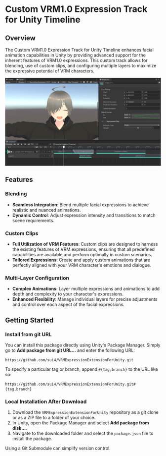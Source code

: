 # Custom VRM1.0 Expression Track for Unity Timeline

## Overview

The Custom VRM1.0 Expression Track for Unity Timeline enhances facial animation capabilities in Unity by providing advanced support for the inherent features of VRM1.0 expressions. This custom track allows for blending, use of custom clips, and configuring multiple layers to maximize the expressive potential of VRM characters.

![image-20240421000828452](README.assets/thumbnail.png)

## Features

### Blending

- **Seamless Integration**: Blend multiple facial expressions to achieve realistic and nuanced animations.
- **Dynamic Control**: Adjust expression intensity and transitions to match scene requirements.

### Custom Clips

- **Full Utilization of VRM Features**: Custom clips are designed to harness the existing features of VRM expressions, ensuring that all predefined capabilities are available and perform optimally in custom scenarios.
- **Tailored Expressions**: Create and apply custom animations that are perfectly aligned with your VRM character's emotions and dialogue.

### Multi-Layer Configuration

- **Complex Animations**: Layer multiple expressions and animations to add depth and complexity to your character's expressions.
- **Enhanced Flexibility**: Manage individual layers for precise adjustments and control over each aspect of the facial expressions.



## Getting Started

### Install from git URL

You can install this package directly using Unity's Package Manager. Simply go to **Add package from git URL...** and enter the following URL:

```http
https://github.com/sui4/VRMExpressionExtensionForUnity.git
```

To specify a particular tag or branch, append `#{tag,branch}` to the URL like so:

```http
https://github.com/sui4/VRMExpressionExtensionForUnity.git#{tag,branch}
```

### Local Installation After Download

1. Download the `VRMExpressionExtensionForUnity` repository as a git clone or as a ZIP file to a folder of your choice.
2. In Unity, open the Package Manager and select **Add package from disk...**.
3. Navigate to the downloaded folder and select the `package.json` file to install the package.

Using a Git Submodule can simplify version control.

